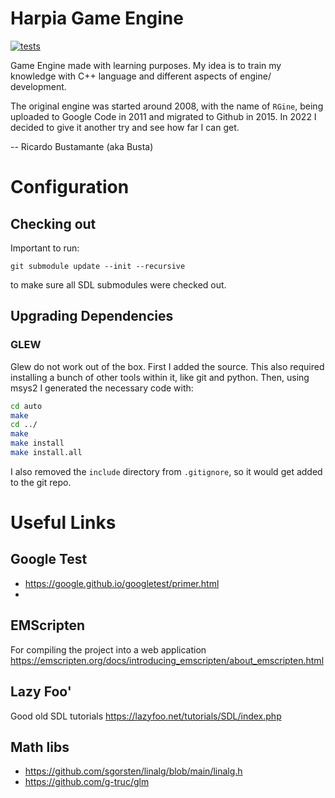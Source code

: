 # Harpia Game Engine

[![tests](https://github.com/ricardobusta/harpia-game-engine/actions/workflows/tests.yml/badge.svg)](https://github.com/ricardobusta/harpia-game-engine/actions/workflows/tests.yml)

Game Engine made with learning purposes. My idea is to train my knowledge with C++ language and different aspects of engine/ development.

The original engine was started around 2008, with the name of `RGine`, being uploaded to Google Code in 2011 and migrated to Github in 2015. In 2022 I decided to give it another try and see how far I can get.

-- Ricardo Bustamante (aka Busta)

# Configuration

## Checking out

Important to run:
```
git submodule update --init --recursive
```
to make sure all SDL submodules were checked out.

## Upgrading Dependencies

### GLEW

Glew do not work out of the box. First I added the source.
This also required installing a bunch of other tools within it, like git and python.
Then, using msys2 I generated the necessary code with:

```bash
cd auto
make
cd ../
make
make install
make install.all
```

I also removed the `include` directory from `.gitignore`, so it would get added to the git repo.

# Useful Links

## Google Test
- https://google.github.io/googletest/primer.html
- 

## EMScripten
For compiling the project into a web application
https://emscripten.org/docs/introducing_emscripten/about_emscripten.html

## Lazy Foo'
Good old SDL tutorials
https://lazyfoo.net/tutorials/SDL/index.php

## Math libs
- https://github.com/sgorsten/linalg/blob/main/linalg.h
- https://github.com/g-truc/glm
